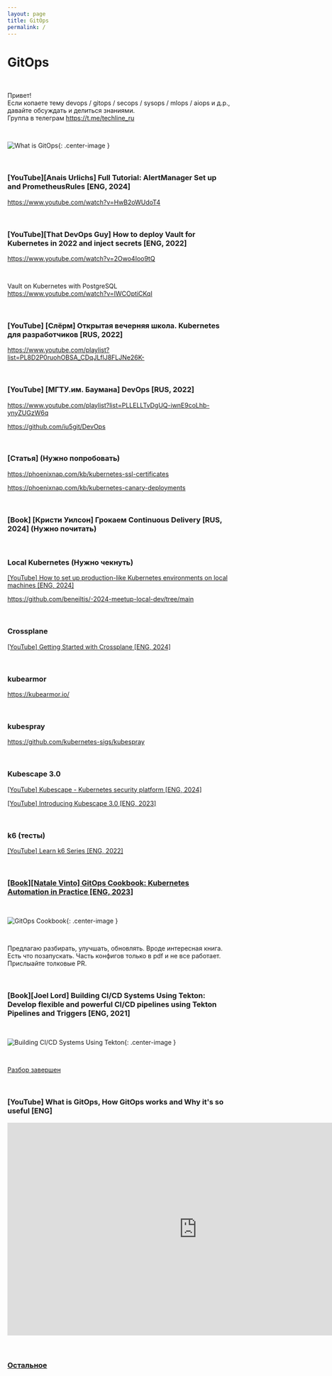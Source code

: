 ```yaml
---
layout: page
title: GitOps
permalink: /
---
```


# GitOps

<br/>

Привет!  
Если копаете тему devops / gitops / secops / sysops / mlops / aiops и д.р., давайте обсуждать и делиться знаниями.  
Группа в телеграм https://t.me/techline_ru

<br/>

![What is GitOps](/img/gitops.png 'What is GitOps'){: .center-image }

<br/>

### [YouTube][Anais Urlichs] Full Tutorial: AlertManager Set up and PrometheusRules [ENG, 2024]

https://www.youtube.com/watch?v=HwB2oWUdoT4

<br/>

### [YouTube][That DevOps Guy] How to deploy Vault for Kubernetes in 2022 and inject secrets [ENG, 2022]

https://www.youtube.com/watch?v=2Owo4Ioo9tQ

<br/>

Vault on Kubernetes with PostgreSQL  
https://www.youtube.com/watch?v=IWCOptiCKqI

<!-- <br/>

### [Book][Alexander Shuiskov] Microservices with Go [ENG, 2022]

<br/>

Предлагаю коллективно почитать и обсудить, при необходимости.

<br/>

![Microservices with Go](/img/books/covers/microservices-with-go.jpg 'Microservices with Go'){: .center-image }

<br/>

https://github.com/PacktPublishing/microservices-with-go -->

<br/>

### [YouTube] [Слёрм] Открытая вечерняя школа. Kubernetes для разработчиков [RUS, 2022]

https://www.youtube.com/playlist?list=PL8D2P0ruohOBSA_CDqJLflJ8FLJNe26K-

<br/>

### [YouTube] [МГТУ.им. Баумана] DevOps [RUS, 2022]

https://www.youtube.com/playlist?list=PLLELLTvDgUQ-iwnE9coLhb-ynyZUGzW6q

https://github.com/iu5git/DevOps

<br/>

### [Статья] (Нужно попробовать)

https://phoenixnap.com/kb/kubernetes-ssl-certificates

https://phoenixnap.com/kb/kubernetes-canary-deployments

<br/>

### [Book] [Кристи Уилсон] Грокаем Continuous Delivery [RUS, 2024] (Нужно почитать)

<br/>

### Local Kubernetes (Нужно чекнуть)

[[YouTube] How to set up production-like Kubernetes environments on local machines [ENG, 2024]](https://www.youtube.com/watch?v=Bh0Uw9111yg)

https://github.com/beneiltis/-2024-meetup-local-dev/tree/main

<br/>

### Crossplane

[[YouTube] Getting Started with Crossplane [ENG, 2024]](https://www.youtube.com/watch?v=bBpE0rfE-JM)

<br/>

### kubearmor

https://kubearmor.io/

<br/>

### kubespray

https://github.com/kubernetes-sigs/kubespray

<br/>

### Kubescape 3.0

[[YouTube] Kubescape - Kubernetes security platform [ENG, 2024]](https://www.youtube.com/watch?v=8NlEgjhE-mg)

[[YouTube] Introducing Kubescape 3.0 [ENG, 2023]](https://www.youtube.com/watch?v=5ZT--gyxVlg)

<br/>

### k6 (тесты)

[[YouTube] Learn k6 Series [ENG, 2022]](https://www.youtube.com/watch?v=xJLABpaYllM&list=PLJ9A48W0kpRJKmVeurt7ltKfrOdr8ZBdt)

<br/>

### [[Book][Natale Vinto] GitOps Cookbook: Kubernetes Automation in Practice [ENG, 2023]](/books/gitops/gitops-cookbook/)

<br/>

![GitOps Cookbook](/img/books/covers/gitops-cookbook-kubernetes-automation.jpg 'GitOps Cookbook'){: .center-image }

<br/>

Предлагаю разбирать, улучшать, обновлять. Вроде интересная книга. Есть что позапускать. Часть конфигов только в pdf и не все работает. Прислыайте толковые PR.

<br/>

### [Book][Joel Lord] Building CI/CD Systems Using Tekton: Develop flexible and powerful CI/CD pipelines using Tekton Pipelines and Triggers [ENG, 2021]

<br/>

![Building CI/CD Systems Using Tekton](/img/books/covers/building-ci-cd-systems-using-tekton.jpg 'Building CI/CD Systems Using Tekton'){: .center-image }

<br/>

[Разбор завершен](/books/ci-cd/tekton/building-ci-cd-systems-using-tekton/)

<br/>

### [YouTube] What is GitOps, How GitOps works and Why it's so useful [ENG]

<div align="center">
    <iframe width="853" height="480" src="https://www.youtube.com/embed/f5EpcWp0THw" title="YouTube video player" frameborder="0" allow="accelerometer; autoplay; clipboard-write; encrypted-media; gyroscope; picture-in-picture" allowfullscreen></iframe>
</div>

<br/>
<br/>

### [Остальное](/other/)
